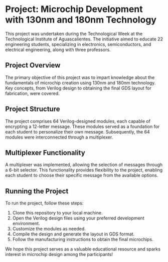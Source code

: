 # Project: Microchip Development with 130nm and 180nm Technology

This project was undertaken during the Technological Week at the Technological Institute of Aguascalientes. The initiative aimed to educate 22 engineering students, specializing in electronics, semiconductors, and electrical engineering, along with three professors.

## Project Overview

The primary objective of this project was to impart knowledge about the fundamentals of microchip creation using 130nm and 180nm technology. Key concepts, from Verilog design to obtaining the final GDS layout for fabrication, were covered.

## Project Structure

The project comprises 64 Verilog-designed modules, each capable of encrypting a 12-letter message. These modules served as a foundation for each student to personalize their own message. Subsequently, the 64 modules were interconnected through a multiplexer.

## Multiplexer Functionality

A multiplexer was implemented, allowing the selection of messages through a 6-bit selector. This functionality provides flexibility to the project, enabling each student to choose their specific message from the available options.

## Running the Project

To run the project, follow these steps:

1. Clone this repository to your local machine.
2. Open the Verilog design files using your preferred development environment.
3. Customize the modules as needed.
4. Compile the design and generate the layout in GDS format.
5. Follow the manufacturing instructions to obtain the final microchips.

We hope this project serves as a valuable educational resource and sparks interest in microchip design among the participants!
